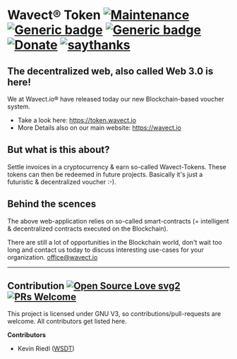 # Wavect® Token [![Maintenance](https://img.shields.io/badge/Maintained%3F-yes-green.svg)](https://bitbucket.org/lbesson/ansi-colors) [![Generic badge](https://img.shields.io/badge/Made%20with-NextJS-9cf)](https://nextjs.org/) [![Generic badge](https://img.shields.io/badge/Made%20with-TailwindCSS-pink.svg)](https://tailwindcss.com/) [![Donate](https://img.shields.io/badge/Donate-Pay%20me%20a%20coffee-3cf)](https://github.com/wsdt/Global/wiki/Donation) [![saythanks](https://img.shields.io/badge/say-thanks-ff69b4.svg)](https://saythanks.io/to/kevin.riedl.privat%40gmail.com)

## The decentralized web, also called Web 3.0 is here!
We at Wavect.io® have released today our new Blockchain-based voucher system.

* Take a look here: https://token.wavect.io
* More Details also on our main website: https://wavect.io

## But what is this about?
Settle invoices in a cryptocurrency & earn so-called Wavect-Tokens. These tokens can then be redeemed in future projects. Basically it's just a futuristic & decentralized voucher :-).

## Behind the scences
The above web-application relies on so-called smart-contracts (= intelligent & decentralized contracts executed on the Blockchain).

There are still a lot of opportunities in the Blockchain world, don't wait too long and contact us today to discuss interesting use-cases for your organization.
office@wavect.io
<hr />

## Contribution [![Open Source Love svg2](https://badges.frapsoft.com/os/v2/open-source.svg?v=103)](https://github.com/ellerbrock/open-source-badges/) [![PRs Welcome](https://img.shields.io/badge/PRs-welcome-brightgreen.svg?style=flat-square)](http://makeapullrequest.com)

This project is licensed under GNU V3, so contributions/pull-requests are welcome. All contributors get listed here. 

**Contributors**
- Kevin Riedl ([WSDT](https://github.com/wsdt))

